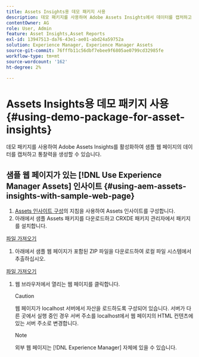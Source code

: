 ```yaml
---
title: Assets Insights용 데모 패키지 사용
description: 데모 패키지를 사용하여 Adobe Assets Insights에서 데이터를 캡처하고 웹 페이지에 대한 인사이트를 생성할 수 있습니다.
contentOwner: AG
role: User, Admin
feature: Asset Insights,Asset Reports
exl-id: 13947513-da76-43e1-ae01-abd24a59752a
solution: Experience Manager, Experience Manager Assets
source-git-commit: 76fffb11c56dbf7ebee9f6805ae0799cd32985fe
workflow-type: tm+mt
source-wordcount: '162'
ht-degree: 2%

---
```


# Assets Insights용 데모 패키지 사용 {#using-demo-package-for-asset-insights}

데모 패키지를 사용하여 Adobe Assets Insights를 활성화하여 샘플 웹 페이지의 데이터를 캡처하고 통찰력을 생성할 수 있습니다.

## 샘플 웹 페이지가 있는 [!DNL Use Experience Manager Assets] 인사이트  {#using-aem-assets-insights-with-sample-web-page}

1. [Assets 인사이트 구성](configure-asset-insights.md)의 지침을 사용하여 Assets 인사이트를 구성합니다.
1. 아래에서 샘플 Assets 패키지를 다운로드하고 CRXDE 패키지 관리자에서 패키지를 설치합니다.

[파일 가져오기](assets/insightsdemo.zip)

1. 아래에서 샘플 웹 페이지가 포함된 ZIP 파일을 다운로드하여 로컬 파일 시스템에서 추출하십시오.

[파일 가져오기](assets/demosite.zip)

1. 웹 브라우저에서 열리는 웹 페이지를 클릭합니다.

   >[!CAUTION]
   >
   >웹 페이지가 localhost 서버에서 자산을 로드하도록 구성되어 있습니다. 서버가 다른 곳에서 실행 중인 경우 서버 주소를 localhost에서 웹 페이지의 HTML 컨텐츠에 있는 서버 주소로 변경합니다.

   >[!NOTE]
   >
   >외부 웹 페이지는 [!DNL Experience Manager] 자체에 있을 수 있습니다.

